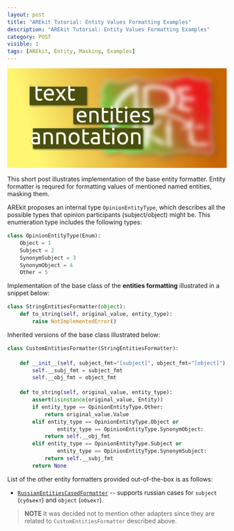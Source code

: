 ```yaml
---
layout: post
title: "AREkit Tutorial: Entity Values Formatting Examples"
description: "AREkit Tutorial: Entity Values Formatting Examples"
category: POST
visible: 1
tags: [AREkit, Entity, Masking, Examples]
---
```


![alt text](https://raw.githubusercontent.com/nicolay-r/blog/master/img/arekit-entities.png)

This short post illustrates implementation of the base entity formatter.
Entity formatter is requred for formatting values of mentioned named entities, masking them.

<!--more-->

AREkit proposes an internal type `OpinionEntityType`, which describes all the possible 
types that opinion participants (subject/object) might be.
This enumeration type includes the following types:
```python
class OpinionEntityType(Enum):
    Object = 1
    Subject = 2
    SynonymSubject = 3
    SynonymObject = 4
    Other = 5
```

Implementation of the base class of the **entities formatting** illustrated in a snippet below: 
```python
class StringEntitiesFormatter(object):
    def to_string(self, original_value, entity_type):
        raise NotImplementedError()
```

Inherited versions of the base class illustrated below:
```python
class CustomEntitiesFormatter(StringEntitiesFormatter):

    def __init__(self, subject_fmt="[subject]", object_fmt="[object]"):
        self.__subj_fmt = subject_fmt
        self.__obj_fmt = object_fmt

    def to_string(self, original_value, entity_type):
        assert(isinstance(original_value, Entity))
        if entity_type == OpinionEntityType.Other:
            return original_value.Value
        elif entity_type == OpinionEntityType.Object or
                entity_type == OpinionEntityType.SynonymObject:
            return self.__obj_fmt
        elif entity_type == OpinionEntityType.Subject or
                entity_type == OpinionEntityType.SynonymSubject:
            return self.__subj_fmt 
        return None
```

List of the other entity formatters provided out-of-the-box is as follows:
* [`RussianEntitiesCasedFormatter`](https://github.com/nicolay-r/AREkit/blob/c66ea454051adfd09d37ed8a6aed143b5e2ab186/arekit/contrib/utils/entities/formatters/str_rus_cased_fmt.py#L9) -- 
supports russian cases for `subject` (`субъект`) and `object` (`объект`).

> **NOTE** It was decided not to mention other adapters since they are related to `CustomEntitiesFormatter` 
>described above.
